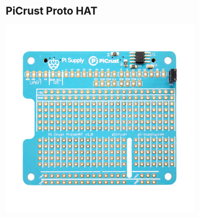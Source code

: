 # PiCrust Proto HAT

![Pi Crust Proto Top](https://github.com/PiSupply/Pi-Crust/blob/master/images/pi-crust-proto_top.png)
